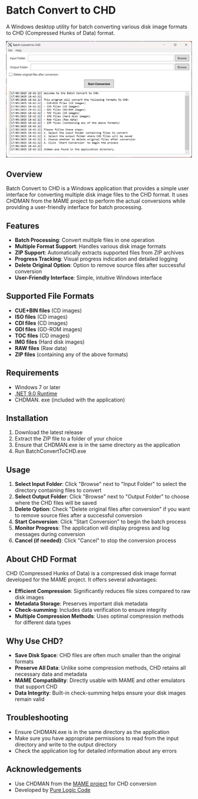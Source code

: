# Batch Convert to CHD

A Windows desktop utility for batch converting various disk image formats to CHD (Compressed Hunks of Data) format.

![Batch Convert to CHD](screenshot.png)

## Overview

Batch Convert to CHD is a Windows application that provides a simple user interface for converting multiple disk image files to the CHD format. It uses CHDMAN from the MAME project to perform the actual conversions while providing a user-friendly interface for batch processing.

## Features

- **Batch Processing**: Convert multiple files in one operation
- **Multiple Format Support**: Handles various disk image formats
- **ZIP Support**: Automatically extracts supported files from ZIP archives
- **Progress Tracking**: Visual progress indication and detailed logging
- **Delete Original Option**: Option to remove source files after successful conversion
- **User-Friendly Interface**: Simple, intuitive Windows interface

## Supported File Formats

- **CUE+BIN files** (CD images)
- **ISO files** (CD images)
- **CDI files** (CD images)
- **GDI files** (GD-ROM images)
- **TOC files** (CD images)
- **IMG files** (Hard disk images)
- **RAW files** (Raw data)
- **ZIP files** (containing any of the above formats)

## Requirements

- Windows 7 or later
- [.NET 9.0 Runtime](https://dotnet.microsoft.com/download/dotnet/9.0)
- CHDMAN. exe (included with the application)

## Installation

1. Download the latest release
2. Extract the ZIP file to a folder of your choice
3. Ensure that CHDMAN.exe is in the same directory as the application
4. Run BatchConvertToCHD.exe

## Usage

1. **Select Input Folder**: Click "Browse" next to "Input Folder" to select the directory containing files to convert
2. **Select Output Folder**: Click "Browse" next to "Output Folder" to choose where the CHD files will be saved
3. **Delete Option**: Check "Delete original files after conversion" if you want to remove source files after a successful conversion
4. **Start Conversion**: Click "Start Conversion" to begin the batch process
5. **Monitor Progress**: The application will display progress and log messages during conversion
6. **Cancel (if needed)**: Click "Cancel" to stop the conversion process

## About CHD Format

CHD (Compressed Hunks of Data) is a compressed disk image format developed for the MAME project. It offers several advantages:

- **Efficient Compression**: Significantly reduces file sizes compared to raw disk images
- **Metadata Storage**: Preserves important disk metadata
- **Check-summing**: Includes data verification to ensure integrity
- **Multiple Compression Methods**: Uses optimal compression methods for different data types

## Why Use CHD?

- **Save Disk Space**: CHD files are often much smaller than the original formats
- **Preserve All Data**: Unlike some compression methods, CHD retains all necessary data and metadata
- **MAME Compatibility**: Directly usable with MAME and other emulators that support CHD
- **Data Integrity**: Built-in check-summing helps ensure your disk images remain valid

## Troubleshooting

- Ensure CHDMAN.exe is in the same directory as the application
- Make sure you have appropriate permissions to read from the input directory and write to the output directory
- Check the application log for detailed information about any errors

## Acknowledgements

- Use CHDMAN from the [MAME project](https://www.mamedev.org/) for CHD conversion
- Developed by [Pure Logic Code](https://www.purelogiccode.com)
